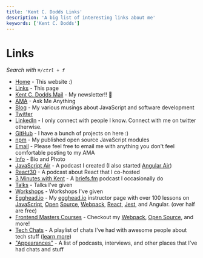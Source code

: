 ```yaml
---
title: 'Kent C. Dodds Links'
description: 'A big list of interesting links about me'
keywords: ['Kent C. Dodds']
---
```


# Links

_Search with `⌘/ctrl + f`_

- [Home](http://kentcdodds.com/) - This website :)
- [Links](http://kentcdodds.com/links) - This page
- [Kent C. Dodds Mail](https://kcd.im/news) - My newsletter!! 💌
- [AMA](https://kcd.im/ama) - Ask Me Anything
- [Blog](https://kcd.im/blog) - My various musings about JavaScript and software
  development
- [Twitter](https://kcd.im/twitter)
- [LinkedIn](https://kcd.im/linkedin) - I only connect with people I know.
  Connect with me on twitter otherwise.
- [GitHub](https://kcd.im/github) - I have a bunch of projects on here :)
- [npm](https://kcd.im/npm) - My published open source JavaScript modules
- [Email](mailto:kent@doddsfamily.us) - Please feel free to email me with
  anything you don't feel comfortable posting to my AMA
- [Info](https://kentcdodds.com/info) - Bio and Photo
- [JavaScript Air](https://javascriptair.com/) - A podcast I created (I also
  started [Angular Air](http://angularair.com/))
- [React30](https://react30.com/) - A podcast about React that I co-hosted
- [3 Minutes with Kent](https://kcd.im/3-mins) - A
  [briefs.fm](https://briefs.fm/) podcast I occasionally do
- [Talks](https://kentcdodds.com/talks) - Talks I've given
- [Workshops](https://kcd.im/workshops) - Workshops I've given
- [Egghead.io](https://kcd.im/egghead) - My [egghead.io](https://egghead.io/)
  instructor page with over 100 lessons on
  [JavaScript](https://kcd.im/egghead-js), [Open](https://kcd.im/pull-request)
  [Source](https://kcd.im/write-oss), [Webpack](https://kcd.im/egghead-webpack),
  [React](https://kcd.im/egghead-react), [Jest](https://kcd.im/egghead-jest),
  and Angular. (over half are free)
- [Frontend Masters Courses](https://kcd.im/fem) - Checkout my
  [Webpack](https://kcd.im/fem-webpack), [Open Source](https://kcd.im/fem-oss),
  and more!
- [Tech Chats](https://kcd.im/tech-chats) - A playlist of chats I've had with
  awesome people about tech stuff
  ([learn more](https://github.com/kentcdodds/ama/issues/125))
- ["Appearances"](https://kcd.im/appearances) - A list of podcasts, interviews,
  and other places that I've had chats and stuff

